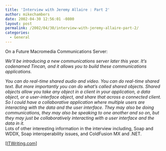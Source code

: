 ```yaml
---
title: 'Interview with Jeremy Allaire : Part 2'
author: mikechambers
date: 2002-04-30 12:56:01 -0800
layout: post
permalink: /2002/04/30/interview-with-jeremy-allaire-part-2/
categories:
  - General
---
```



On a Future Macromedia Communications Server:<!--StartFragment -->

  
*We&#8217;ll be introducing a new communications server later this year. It&#8217;s codenamed Tincan, and it allows you to build these communications applications.*  
<!--StartFragment -->

*You can do real-time shared audio and video. You can do real-time shared text. But more importantly you can do what&#8217;s called shared objects. Shared objects allow you take any object in a client in your application, a data object, or a user-interface object, and share that across a connected client. So I could have a collaborative application where multiple users are interacting with the data and the user interface. They may also be doing communications, they may also be speaking to one another and so on, but they may just be collaboratively interacting with a user interface and the data in it.*  
Lots of other interesting information in the interview including, Soap and WDDX,&nbsp;<!--StartFragment -->Soap interoperability issues, and ColdFusion MX and .NET.

  
[[ITWriting.com][1]]

 [1]: http://www.itwriting.com/mxinterview2.php